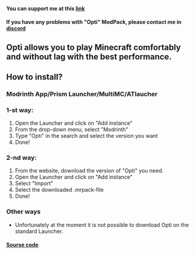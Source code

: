 #### You can support me at this [link](https://www.donationalerts.com/r/the_annleyyy) 
#### If you have any problems with "Opti" ModPack, please contact me in [discord](https://discord.gg/KtzzvT4Pyv)

## Opti allows you to play Minecraft comfortably and without lag with the best performance.

## How to install?
### Modrinth App/Prism Launcher/MultiMC/ATlaucher
### 1-st way:
1. Open the Launcher and click on "Add instance"
2. From the drop-down menu, select "Modrinth"
3. Type "Opti" in the search and select the version you want
4. Done!

### 2-nd way:
1. From the website, download the version of "Opti" you need.
2. Open the Launcher and click on "Add instance"
3. Select "Import"
4. Select the downloaded .mrpack-file
5. Done!

### Other ways
 - Unfortunately at the moment it is not possible to download Opti on the standard Launcher.

#### [Sourse code](https://github.com/The-Annley/opti)
